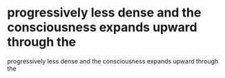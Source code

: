 # progressively less dense and the consciousness expands upward through the

progressively less dense and the consciousness expands upward through the